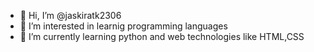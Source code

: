 - 👋 Hi, I’m @jaskiratk2306
- 👀 I’m interested in learnig programming languages
- 🌱 I’m currently learning python and web technologies like HTML,CSS
  

<!---
jaskiratk2306/jaskiratk2306 is a ✨ special ✨ repository because its `README.md` (this file) appears on your GitHub profile.
You can click the Preview link to take a look at your changes.
--->
